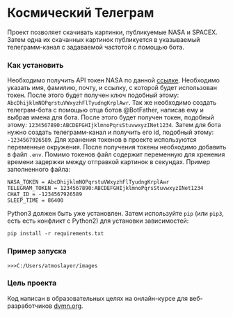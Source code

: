 # Космический Телеграм
Проект позволяет скачивать картинки, публикуемые NASA и SPACEX. 
Затем одна их скачанных картинок публикуется в указываемый телеграмм-канал с задаваемой частотой с помощью бота.
### Как установить
Необходимо получить API токен NASA по данной [ссылке](https://api.nasa.gov). Необходимо указать имя, фамилию, почту, и ссылку,
с которой будет использован токен. После этого будет получен ключ подобный этому: `AbcDhijklmNOPqrstuVWxyzhFlTyudngKrplAwr`.
Так же необходимо создать телеграм-бота с помощью отца ботов @BotFather, написав ему и выбрав имена для бота. 
После этого будет получен токен, подобный этому: `1234567890:ABCDEFGHIjklmnoPqrsStuvwxyzINet1234`.
Затем для бота нужно создать телеграмм-канал и получить его id, подобный этому: `-1234567926589`.
Для хранения токенов в проекте используются переменные окружения. После получения токены необходимо добавить в файл `.env`.
Помимо токенов файл содержит переменную для хренения времени задержки между отправкой картинок в секундах.
Пример заполненного файла:
```
NASA_TOKEN = AbcDhijklmNOPqrstuVWxyzhFlTyudngKrplAwr
TELEGRAM_TOKEN = 1234567890:ABCDEFGHIjklmnoPqrsStuvwxyzINet1234
CHAT_ID = -1234567926589
SLEEP_TIME = 86400
```
Python3 должен быть уже установлен. 
Затем используйте `pip` (или `pip3`, есть есть конфликт с Python2) для установки зависимостей:
```
pip install -r requirements.txt
```
### Пример запуска
```
>>>C:/Users/atmoslayer/images
```
### Цель проекта
Код написан в образовательных целях на онлайн-курсе для веб-разработчиков [dvmn.org](https://dvmn.org/).